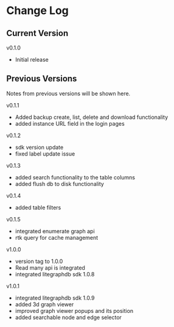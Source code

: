 # Change Log

## Current Version

v0.1.0

- Initial release

## Previous Versions

Notes from previous versions will be shown here.

v0.1.1

- Added backup create, list, delete and download functionality
- added instance URL field in the login pages

v0.1.2

- sdk version update
- fixed label update issue

v0.1.3

- added search functionality to the table columns
- added flush db to disk functionality

v0.1.4

- added table filters

v0.1.5

- integrated enumerate graph api
- rtk query for cache management

v1.0.0

- version tag to 1.0.0
- Read many api is integrated
- integrated litegraphdb sdk 1.0.8

v1.0.1

- integrated litegraphdb sdk 1.0.9
- added 3d graph viewer
- improved graph viewer popups and its position
- added searchable node and edge selector
